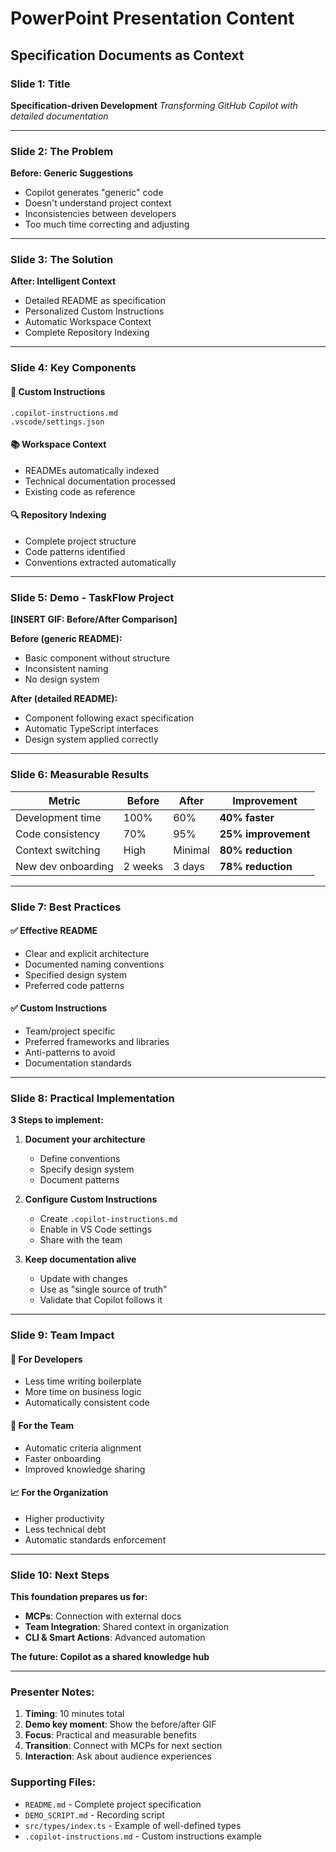 # PowerPoint Presentation Content
## Specification Documents as Context

### Slide 1: Title
**Specification-driven Development**
*Transforming GitHub Copilot with detailed documentation*

---

### Slide 2: The Problem
**Before: Generic Suggestions**
- Copilot generates "generic" code
- Doesn't understand project context
- Inconsistencies between developers
- Too much time correcting and adjusting

---

### Slide 3: The Solution
**After: Intelligent Context**
- Detailed README as specification
- Personalized Custom Instructions
- Automatic Workspace Context
- Complete Repository Indexing

---

### Slide 4: Key Components

#### 🎯 **Custom Instructions**
```
.copilot-instructions.md
.vscode/settings.json
```

#### 📚 **Workspace Context**
- READMEs automatically indexed
- Technical documentation processed
- Existing code as reference

#### 🔍 **Repository Indexing**
- Complete project structure
- Code patterns identified
- Conventions extracted automatically

---

### Slide 5: Demo - TaskFlow Project

**[INSERT GIF: Before/After Comparison]**

**Before (generic README):**
- Basic component without structure
- Inconsistent naming
- No design system

**After (detailed README):**
- Component following exact specification
- Automatic TypeScript interfaces
- Design system applied correctly

---

### Slide 6: Measurable Results

| Metric | Before | After | Improvement |
|---------|-------|---------|--------|
| Development time | 100% | 60% | **40% faster** |
| Code consistency | 70% | 95% | **25% improvement** |
| Context switching | High | Minimal | **80% reduction** |
| New dev onboarding | 2 weeks | 3 days | **78% reduction** |

---

### Slide 7: Best Practices

#### ✅ **Effective README**
- Clear and explicit architecture
- Documented naming conventions
- Specified design system
- Preferred code patterns

#### ✅ **Custom Instructions**
- Team/project specific
- Preferred frameworks and libraries
- Anti-patterns to avoid
- Documentation standards

---

### Slide 8: Practical Implementation

**3 Steps to implement:**

1. **Document your architecture**
   - Define conventions
   - Specify design system
   - Document patterns

2. **Configure Custom Instructions**
   - Create `.copilot-instructions.md`
   - Enable in VS Code settings
   - Share with the team

3. **Keep documentation alive**
   - Update with changes
   - Use as "single source of truth"
   - Validate that Copilot follows it

---

### Slide 9: Team Impact

#### 🚀 **For Developers**
- Less time writing boilerplate
- More time on business logic
- Automatically consistent code

#### 👥 **For the Team**
- Automatic criteria alignment
- Faster onboarding
- Improved knowledge sharing

#### 📈 **For the Organization**
- Higher productivity
- Less technical debt
- Automatic standards enforcement

---

### Slide 10: Next Steps

**This foundation prepares us for:**
- **MCPs**: Connection with external docs
- **Team Integration**: Shared context in organization
- **CLI & Smart Actions**: Advanced automation

**The future: Copilot as a shared knowledge hub**

---

### Presenter Notes:

1. **Timing**: 10 minutes total
2. **Demo key moment**: Show the before/after GIF
3. **Focus**: Practical and measurable benefits
4. **Transition**: Connect with MCPs for next section
5. **Interaction**: Ask about audience experiences

### Supporting Files:
- `README.md` - Complete project specification
- `DEMO_SCRIPT.md` - Recording script
- `src/types/index.ts` - Example of well-defined types
- `.copilot-instructions.md` - Custom instructions example
